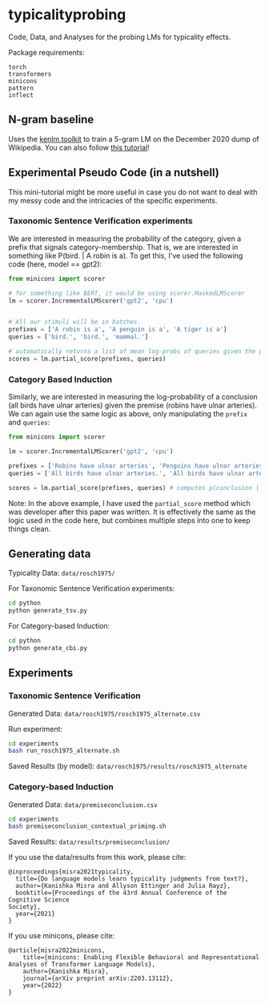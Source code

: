 # typicalityprobing
Code, Data, and Analyses for the probing LMs for typicality effects.

Package requirements:

```
torch
transformers
minicons
pattern
inflect
```

## N-gram baseline

Uses the [kenlm toolkit](https://github.com/kpu/kenlm) to train a 5-gram LM on the December 2020 dump of Wikipedia. You can also follow [this tutorial](https://tiefenauer.github.io/blog/wiki-n-gram-lm/)!

## Experimental Pseudo Code (in a nutshell)

This mini-tutorial might be more useful in case you do not want to deal with my messy code and the intricacies of the specific experiments.

### Taxonomic Sentence Verification experiments

We are interested in measuring the probability of the category, given a prefix that signals category-membership. That is, we are interested in something like P(bird. | A robin is a). To get this, I've used the following code (here, model == gpt2):

```py
from minicons import scorer

# for something like BERT, it would be using scorer.MaskedLMScorer
lm = scorer.IncrementalLMScorer('gpt2', 'cpu') 


# All our stimuli will be in batches.
prefixes = ['A robin is a', 'A penguin is a', 'A tiger is a']
queries = ['bird.', 'bird.', 'mammal.']

# automatically returns a list of mean log-probs of queries given the prefixes (where the prefixes and queries are paired.)
scores = lm.partial_score(prefixes, queries) 
```

### Category Based Induction

Similarly, we are interested in measuring the log-probability of a conclusion (all birds have ulnar arteries) given the premise (robins have ulnar arteries).
We can again use the same logic as above, only manipulating the `prefix` and `queries`:

```py
from minicons import scorer

lm = scorer.IncrementalLMScorer('gpt2', 'cpu') 

prefixes = ['Robins have ulnar arteries', 'Penguins have ulnar arteries.', 'Tigers have ulnar arteries.']
queries = ['All birds have ulnar arteries.', 'All birds have ulnar arteries.', 'All mammals have ulnar arteries.']

scores = lm.partial_score(prefixes, queries) # computes p(conclusion | premise)
```


Note: In the above example, I have used the `partial_score` method which was developer after this paper was written. It is effectively the same as the logic used in the code here, but combines multiple steps into one to keep things clean.

## Generating data

Typicality Data: `data/rosch1975/`


For Taxonomic Sentence Verification experiments:

```bash
cd python
python generate_tsv.py
```

For Category-based Induction:

```bash
cd python 
python generate_cbi.py
```

## Experiments

### Taxonomic Sentence Verification

Generated Data: `data/rosch1975/rosch1975_alternate.csv`

Run experiment:

```bash
cd experiments
bash run_rosch1975_alternate.sh
```

Saved Results (by model): `data/rosch1975/results/rosch1975_alternate`

### Category-based Induction

Generated Data: `data/premiseconclusion.csv`

```bash
cd experiments
bash premiseconclusion_contextual_priming.sh
```

Saved Results: `data/results/premiseconclusion/`


If you use the data/results from this work, please cite:

```
@inproceedings{misra2021typicality,
  title={Do language models learn typicality judgments from text?},
  author={Kanishka Misra and Allyson Ettinger and Julia Rayz},
  booktitle={Proceedings of the 43rd Annual Conference of the Cognitive Science
Society},
  year={2021}
}
```

If you use minicons, please cite:

```
@article{misra2022minicons,
    title={minicons: Enabling Flexible Behavioral and Representational Analyses of Transformer Language Models},
    author={Kanishka Misra},
    journal={arXiv preprint arXiv:2203.13112},
    year={2022}
}
```